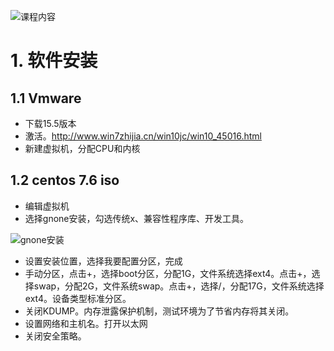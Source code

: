 ![课程内容](https://gitee.com/liujunrull/image-blob/raw/master/202206151439749.png)

# 1. 软件安装

## 1.1 Vmware

  - 下载15.5版本
  - 激活。http://www.win7zhijia.cn/win10jc/win10_45016.html
  - 新建虚拟机，分配CPU和内核

## 1.2 centos 7.6 iso

  - 编辑虚拟机
  - 选择gnone安装，勾选传统x、兼容性程序库、开发工具。

  ![gnone安装](https://gitee.com/liujunrull/image-blob/raw/master/202206151700266.png)

  - 设置安装位置，选择我要配置分区，完成
  - 手动分区，点击+，选择boot分区，分配1G，文件系统选择ext4。点击+，选择swap，分配2G，文件系统swap。点击+，选择/，分配17G，文件系统选择ext4。设备类型标准分区。
  - 关闭KDUMP。内存泄露保护机制，测试环境为了节省内存将其关闭。
  - 设置网络和主机名。打开以太网
  - 关闭安全策略。
